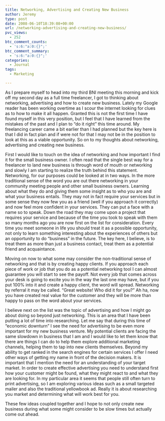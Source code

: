 ```yaml
---
title: Networking, Advertising and Creating New Business
author: Jeremy
type: post
date: 2008-06-10T18:39:08+00:00
url: /networking-advertising-and-creating-new-business/
pvc_views:
  - 252
btc_comment_counts:
  - 's:6:"a:0:{}";'
btc_comment_summary:
  - 's:6:"a:0:{}";'
categories:
  - Journal
tags:
  - Marketing

---
```

As I prepare myself to head into my third BNI meeting this morning and kick off my second day as a full time freelancer, I got to thinking about networking, advertising and how to create new business. Lately my Google reader has been working overtime as I scour the internet looking for clues as to how to make it all happen. Granted this is not the first time I have found myself in this very position, but I feel that I have learned from the mistakes of the past and I plan to &#8220;do it right&#8221; this time around. My freelancing career came a bit earlier than I had planned but the key here is that I did in fact plan and if were not for that I may not be in the position to look at this as a viable opportunity. So on to my thoughts about networking, advertising and creating new business.

First I would like to touch on the idea of networking and how important I find it for the small business owner. I often read that the single best way for a freelancer to land new business is through word of mouth or networking and slowly I am starting to realize the truth behind this statement. Networking, for our purposes could be looked at in two ways. In the more traditional sense of the word you are out there networking in your community meeting people and other small business owners. Learning about what they do and giving them some insight as to who you are and what your business entails. They may not in fact require your services but in some sense they now few you as a friend (well if you approach it correctly) and now feel more confident in your services. They can put a face with a name so to speak. Down the road they may come upon a project that requires your service and because of the time you took to speak with them so many months ago you are now first on the list for consideration. Every time you meet someone in life you should treat it as a possible opportunity, not only to learn something interesting about the experiences of others but an opportunity to do &#8220;business&#8221; in the future. The key here, I believe, is to treat them as more than just a business contact, treat them as a potential friend and acquaintance.

Moving on now to what some may consider the non-traditional sense of networking and that is by creating happy clients. If you approach each piece of work or job that you do as a potential networking tool I can almost guarantee you will start to see the payoff. Not every job that comes across your desk is going to excite you in the way the last one may have, but if you put 100% into it and create a happy client, the word will spread. Networking by referral it may be called. &#8220;Great website! Who did it for you?&#8221; Ah ha, now you have created real value for the customer and they will be more than happy to pass on the word about your services.

I believe next on the list was the topic of advertising and how I might go about doing so beyond just networking. This is an area that I have been putting a lot of time into researching. Let me say that during this time of &#8220;economic downturn&#8221; I see the need for advertising to be even more important for my new business venture. My potential clients are facing the same slowdown in business that I am and I would like to let them know that there are things I can do to help them explore additional marketing channels, helping them to tap into new clients themselves. Beyond my ability to get ranked in the search engines for certain services I offer I need other ways of getting my name in front of the decision makers. It is important that I mention the need for an understanding of your target market. In order to create effective advertising you need to understand first how your customer might be found, what they might react to and what they are looking for. In my particular area it seems that people still often turn to print advertising, so I am exploring various ideas such as a small targeted mailer and also the traditional yellowbook ad. Really it is about researching you market and determining what will work best for you.

These few ideas coupled together and I hope to not only create new business during what some might consider to be slow times but actually come out ahead.